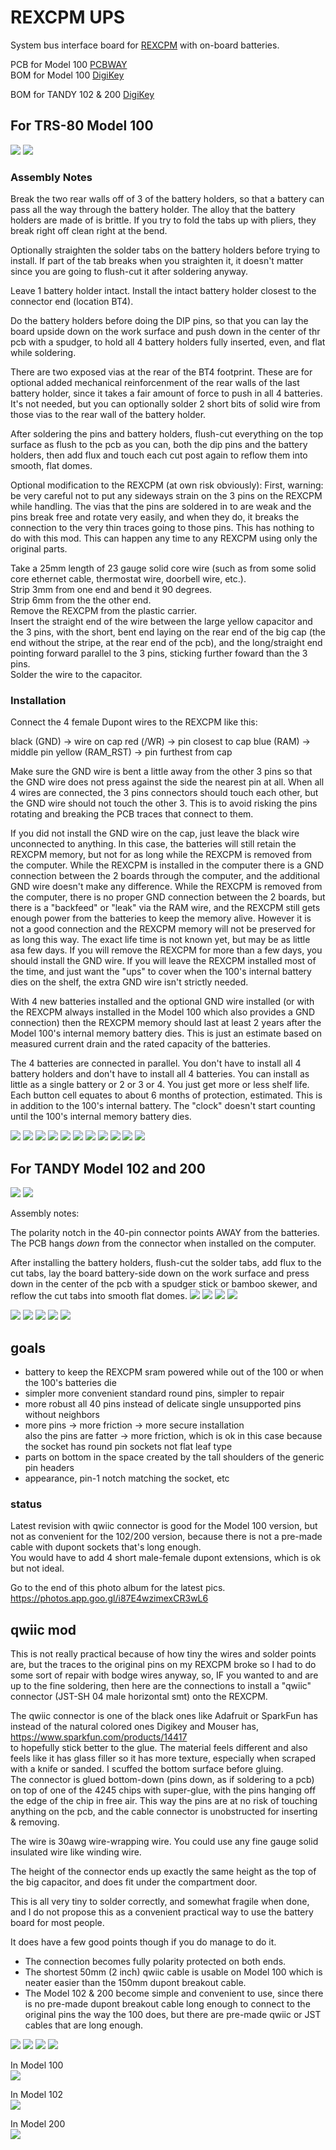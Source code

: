 # REXCPM UPS
System bus interface board for [REXCPM](https://bitchin100.com/wiki/index.php?title=REXCPM) with on-board batteries.

PCB for Model 100 [PCBWAY](https://www.pcbway.com/project/shareproject/Batteries_for_REXCPM_331c0add.html)  
BOM for Model 100 [DigiKey](https://www.digikey.com/short/dnn9hqhb)  

<!-- PCB for TANDY 102 & 200 [PCBWAY]()-->  
BOM for TANDY 102 & 200 [DigiKey](https://www.digikey.com/short/35h9821f)  

## For TRS-80 Model 100

![](ref/100_1.jpg)
![](ref/100_2.jpg)


### Assembly Notes

Break the two rear walls off of 3 of the battery holders, so that a battery can pass all the way through the battery holder. The alloy that the battery holders are made of is brittle. If you try to fold the tabs up with pliers, they break right off clean right at the bend.

Optionally straighten the solder tabs on the battery holders before trying to install. If part of the tab breaks when you straighten it, it doesn't matter since you are going to flush-cut it after soldering anyway.  

Leave 1 battery holder intact. Install the intact battery holder closest to the connector end (location BT4).

Do the battery holders before doing the DIP pins, so that you can lay the board upside down on the work surface and push down in the center of thr pcb with a spudger, to hold all 4 battery holders fully inserted, even, and flat while soldering.

There are two exposed vias at the rear of the BT4 footprint. These are for optional added mechanical reinforcenment of the rear walls of the last battery holder, since it takes a fair amount of force to push in all 4 batteries. It's not needed, but you can optionally solder 2 short bits of solid wire from those vias to the rear wall of the battery holder.

After soldering the pins and battery holders, flush-cut everything on the top surface as flush to the pcb as you can, both the dip pins and the battery holders, then add flux and touch each cut post again to reflow them into smooth, flat domes.

Optional modification to the REXCPM (at own risk obviously):
First, warning: be very careful not to put any sideways strain on the 3 pins on the REXCPM while handling. The vias that the pins are soldered in to are weak and the pins break free and rotate very easily, and when they do, it breaks the connection to the very thin traces going to those pins. This has nothing to do with this mod. This can happen any time to any REXCPM using only the original parts.

Take a 25mm length of 23 gauge solid core wire (such as from some solid core ethernet cable, thermostat wire, doorbell wire, etc.).  
Strip 3mm from one end and bend it 90 degrees.  
Strip 6mm from the the other end.  
Remove the REXCPM from the plastic carrier.  
Insert the straight end of the wire between the large yellow capacitor and the 3 pins, with the short, bent end laying on the rear end of the big cap (the end without the stripe, at the rear end of the pcb), and the long/straight end pointing forward parallel to the 3 pins, sticking further foward than the 3 pins.  
Solder the wire to the capacitor.  

### Installation
Connect the 4 female Dupont wires to the REXCPM like this:

black  (GND)     ->  wire on cap
red    (/WR)     ->  pin closest to cap
blue   (RAM)     ->  middle pin
yellow (RAM_RST) ->  pin furthest from cap

Make sure the GND wire is bent a little away from the other 3 pins so that the GND wire does not press against the side the nearest pin at all. When all 4 wires are connected, the 3 pins connectors should touch each other, but the GND wire should not touch the other 3. This is to avoid risking the pins rotating and breaking the PCB traces that connect to them.

If you did not install the GND wire on the cap, just leave the black wire unconnected to anything. In this case, the batteries will still retain the REXCPM memory, but not for as long while the REXCPM is removed from the computer. While the REXCPM is installed in the computer there is a GND connection between the 2 boards through the computer, and the additional GND wire doesn't make any difference. While the REXCPM is removed from the computer, there is no proper GND connection between the 2 boards, but there is a "backfeed" or "leak" via the RAM wire, and the REXCPM still gets enough power from the batteries to keep the memory alive. However it is not a good connection and the REXCPM memory will not be preserved for as long this way. The exact life time is not known yet, but may be as little asa few days. If you will remove the REXCPM for more than a few days, you should install the GND wire. If you will leave the REXCPM installed most of the time, and just want the "ups" to cover when the 100's internal battery dies on the shelf, the extra GND wire isn't strictly needed.

With 4 new batteries installed and the optional GND wire installed (or with the REXCPM always installed in the Model 100 which also provides a GND connection) then the REXCPM memory should last at least 2 years after the Model 100's internal memory battery dies. This is just an estimate based on measured current drain and the rated capacity of the batteries.

The 4 batteries are connected in parallel. You don't have to install all 4 battery holders and don't have to install all 4 batteries. You can install as little as a single battery or 2 or 3 or 4. You just get more or less shelf life. Each button cell equates to about 6 months of protection, estimated. This is in addition to the 100's internal battery. The "clock" doesn't start counting until the 100's internal memory battery dies.

![](ref/100_3.jpg)
![](ref/100_4.jpg)
![](ref/100_5.jpg)
![](ref/100_6.jpg)
![](ref/100_7.jpg)
![](ref/100_8.jpg)
![](PCB/out/REXCPM_UPS_100.f.jpg)
![](PCB/out/REXCPM_UPS_100.b.jpg)
![](PCB/out/REXCPM_UPS_100.top.jpg)
![](PCB/out/REXCPM_UPS_100.bottom.jpg)
![](PCB/out/REXCPM_UPS_100.svg)


## For TANDY Model 102 and 200
![](ref/102_200_1.jpg)
![](ref/102_200_2.jpg)


Assembly notes:

The polarity notch in the 40-pin connector points AWAY from the batteries. The PCB hangs *down* from the connector when installed on the computer.

After installing the battery holders, flush-cut the solder tabs, add flux to the cut tabs, lay the board battery-side down on the work surface and press down in the center of the pcb with a spudger stick or bamboo skewer, and reflow the cut tabs into smooth flat domes.
![](ref/200_1.jpg)
![](ref/200_2.jpg)
![](ref/200_3.jpg)
![](ref/200_4.jpg)

![](PCB/out/REXCPM_UPS_102_200.f.jpg)
![](PCB/out/REXCPM_UPS_102_200.b.jpg)
![](PCB/out/REXCPM_UPS_102_200.top.jpg)
![](PCB/out/REXCPM_UPS_102_200.bottom.jpg)
![](PCB/out/REXCPM_UPS_102_200.svg)


## goals  
* battery to keep the REXCPM sram powered while out of the 100 or when the 100's batteries die  
* simpler more convenient standard round pins, simpler to repair  
* more robust all 40 pins instead of delicate single unsupported pins without neighbors  
* more pins -> more friction -> more secure installation  
  also the pins are fatter -> more friction, which is ok in this case because the socket has round pin sockets not flat leaf type  
* parts on bottom in the space created by the tall shoulders of the generic pin headers  
* appearance, pin-1 notch matching the socket, etc

### status

Latest revision with qwiic connector is good for the Model 100 version, but not as convenient for the 102/200 version, because there is not a pre-made cable with dupont sockets that's long enough.  
You would have to add 4 short male-female dupont extensions, which is ok but not ideal.

Go to the end of this photo album for the latest pics.  
https://photos.app.goo.gl/i87E4wzimexCR3wL6

## qwiic mod

This is not really practical because of how tiny the wires and solder points are, but the traces to the original pins on my REXCPM broke so I had to do some sort of repair with bodge wires anyway, so, IF you wanted to and are up to the fine soldering, then here are the connections to install a "qwiic" connector (JST-SH 04 male horizontal smt) onto the REXCPM.

The qwiic connector is one of the black ones like Adafruit or SparkFun has instead of the natural colored ones Digikey and Mouser has,  
https://www.sparkfun.com/products/14417  
to hopefully stick better to the glue. The material feels different and also feels like it has glass filler so it has more texture, especially when scraped with a knife or sanded. I scuffed the bottom surface before gluing.  
The connector is glued bottom-down (pins down, as if soldering to a pcb) on top of one of the 4245 chips with super-glue, with the pins hanging off the edge of the chip in free air. This way the pins are at no risk of touching anything on the pcb, and the cable connector is unobstructed for inserting & removing.

The wire is 30awg wire-wrapping wire. You could use any fine gauge solid insulated wire like winding wire.

The height of the connector ends up exactly the same height as the top of the big capacitor, and does fit under the compartment door.

This is all very tiny to solder correctly, and somewhat fragile when done, and I do not propose this as a convenient practical way to use the battery board for most people.

It does have a few good points though if you do manage to do it.  
* The connection becomes fully polarity protected on both ends.  
* The shortest 50mm (2 inch) qwiic cable is usable on Model 100 which is neater easier than the 150mm dupont breakout cable.  
* The Model 102 & 200 become simple and convenient to use, since there is no pre-made dupont breakout cable long enough to connect to the original pins the way the 100 does, but there are pre-made qwiic or JST cables that are long enough.

![](ref/qwiic_mod_1.jpg)
![](ref/qwiic_mod_2.jpg)
![](ref/qwiic_mod_3.jpg)
![](ref/qwiic_mod_4.jpg)

In Model 100  
![](ref/qwiic_mod_100.jpg)

In Model 102  
![](ref/qwiic_mod_102.jpg)

In Model 200  
![](ref/qwiic_mod_200.jpg)
